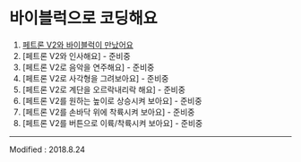
# 바이블럭으로 코딩해요

 1. [페트론 V2와 바이블럭이 만났어요](lesson1)
 2. [페트론 V2와 인사해요] - 준비중
 3. [페트론 V2로 음악을 연주해요] - 준비중
 4. [페트론 V2로 사각형을 그려보아요] - 준비중
 5. [페트론 V2로 계단을 오르락내리락 해요] - 준비중
 6. [페트론 V2를 원하는 높이로 상승시켜 보아요] - 준비중
 7. [페트론 V2를 손바닥 위에 착륙시켜 보아요] - 준비중
 8. [페트론 V2를 버튼으로 이륙/착륙시켜 보아요] - 준비중

---

Modified : 2018.8.24
